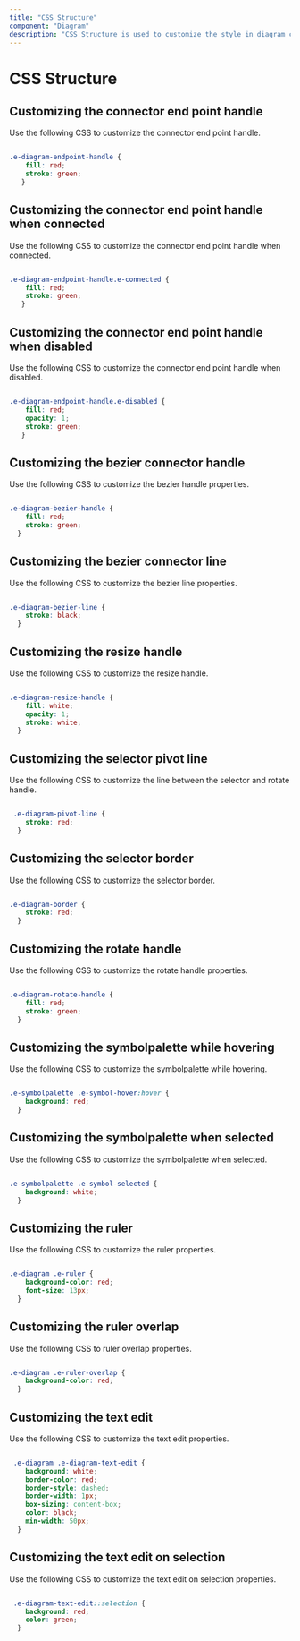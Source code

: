 ```yaml
---
title: "CSS Structure"
component: "Diagram"
description: "CSS Structure is used to customize the style in diagram component"
---
```


# CSS Structure

## Customizing the connector end point handle

Use the following CSS to customize the connector end point handle.

```scss

.e-diagram-endpoint-handle {
    fill: red;
    stroke: green;
   }

```

## Customizing the connector end point handle when connected

Use the following CSS to customize the connector end point handle when connected.

```scss

.e-diagram-endpoint-handle.e-connected {
    fill: red;
    stroke: green;
   }

```

## Customizing the connector end point handle when disabled

Use the following CSS to customize the connector end point handle when disabled.

```scss

.e-diagram-endpoint-handle.e-disabled {
    fill: red;
    opacity: 1;
    stroke: green;
   }

```

## Customizing the bezier connector handle

Use the following CSS to customize the bezier handle properties.

```scss

.e-diagram-bezier-handle {
    fill: red;
    stroke: green;
  }

```

## Customizing the bezier connector line

Use the following CSS to customize the bezier line properties.

```scss

.e-diagram-bezier-line {
    stroke: black;
  }

```

## Customizing the resize handle

Use the following CSS to customize the resize handle.

```scss

.e-diagram-resize-handle {
    fill: white;
    opacity: 1;
    stroke: white;
  }
```

## Customizing the selector pivot line

Use the following CSS to customize the line between the selector and rotate handle.

```scss

 .e-diagram-pivot-line {
    stroke: red;
  }

```

## Customizing the selector border

Use the following CSS to customize the selector border.

```scss

.e-diagram-border {
    stroke: red;
  }

```

## Customizing the rotate handle

Use the following CSS to customize the rotate handle properties.

```scss

.e-diagram-rotate-handle {
    fill: red;
    stroke: green;
  }

```

## Customizing the symbolpalette while hovering

Use the following CSS to customize the symbolpalette while hovering.

```scss

.e-symbolpalette .e-symbol-hover:hover {
    background: red;
  }

```

## Customizing the symbolpalette when selected

Use the following CSS to customize the symbolpalette when selected.

```scss

.e-symbolpalette .e-symbol-selected {
    background: white;
  }

```

## Customizing the ruler

Use the following CSS to customize the ruler properties.

```scss

.e-diagram .e-ruler {
    background-color: red;
    font-size: 13px;
  }

```

## Customizing the ruler overlap

Use the following CSS to ruler overlap properties.

```scss

.e-diagram .e-ruler-overlap {
    background-color: red;
  }

```

## Customizing the text edit

Use the following CSS to customize the text edit properties.

```scss

 .e-diagram .e-diagram-text-edit {
    background: white;
    border-color: red;
    border-style: dashed;
    border-width: 1px;
    box-sizing: content-box;
    color: black;
    min-width: 50px;
  }

```

## Customizing the text edit on selection

Use the following CSS to customize the text edit on selection properties.

```scss

 .e-diagram-text-edit::selection {
    background: red;
    color: green;
  }

```
